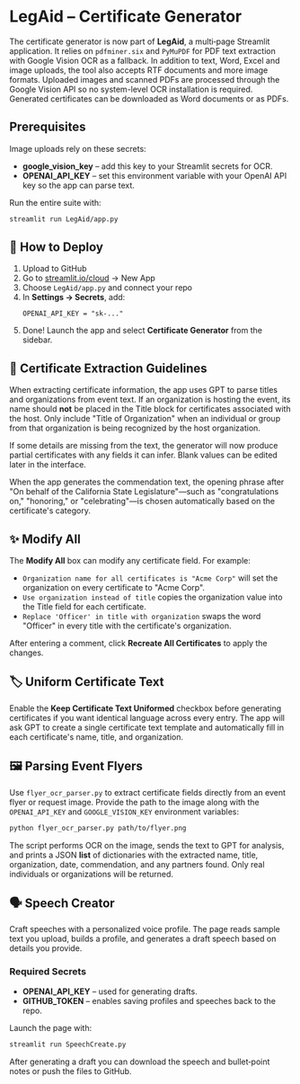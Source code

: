 # LegAid – Certificate Generator

The certificate generator is now part of **LegAid**, a multi‑page Streamlit application.
It relies on `pdfminer.six` and `PyMuPDF` for PDF text extraction with Google Vision OCR as a fallback. In addition to text, Word, Excel and image uploads, the tool also accepts RTF documents and more image formats.
Uploaded images and scanned PDFs are processed through the Google Vision API so no system-level OCR installation is required. Generated certificates can be downloaded as Word documents or as PDFs.

## Prerequisites

Image uploads rely on these secrets:

- **google_vision_key** – add this key to your Streamlit secrets for OCR.
- **OPENAI_API_KEY** – set this environment variable with your OpenAI API key so the app can parse text.

Run the entire suite with:

```bash
streamlit run LegAid/app.py
```

## 🚀 How to Deploy

1. Upload to GitHub
2. Go to [streamlit.io/cloud](https://streamlit.io/cloud) → New App
3. Choose `LegAid/app.py` and connect your repo
4. In **Settings → Secrets**, add:
   ```
   OPENAI_API_KEY = "sk-..."
   ```
5. Done! Launch the app and select **Certificate Generator** from the sidebar.

## 📝 Certificate Extraction Guidelines

When extracting certificate information, the app uses GPT to parse titles and organizations from event text. If an organization is hosting the event, its name should **not** be placed in the Title block for certificates associated with the host. Only include "Title of Organization" when an individual or group from that organization is being recognized by the host organization.

If some details are missing from the text, the generator will now produce partial certificates with any fields it can infer. Blank values can be edited later in the interface.

When the app generates the commendation text, the opening phrase after "On behalf of the California State Legislature"—such as "congratulations on," "honoring," or "celebrating"—is chosen automatically based on the certificate's category.

## ✨ Modify All

The **Modify All** box can modify any certificate field. For example:

- `Organization name for all certificates is "Acme Corp"` will set the organization on every certificate to "Acme Corp".
- `Use organization instead of title` copies the organization value into the Title field for each certificate.
- `Replace 'Officer' in title with organization` swaps the word "Officer" in every title with the certificate's organization.

After entering a comment, click **Recreate All Certificates** to apply the changes.

## 🏷️ Uniform Certificate Text

Enable the **Keep Certificate Text Uniformed** checkbox before generating certificates if you want identical language across every entry. The app will ask GPT to create a single certificate text template and automatically fill in each certificate's name, title, and organization.

## 🖼️ Parsing Event Flyers

Use `flyer_ocr_parser.py` to extract certificate fields directly from an event flyer or request image. Provide the path to the image along with the `OPENAI_API_KEY` and `GOOGLE_VISION_KEY` environment variables:

```bash
python flyer_ocr_parser.py path/to/flyer.png
```

The script performs OCR on the image, sends the text to GPT for analysis, and prints a JSON **list** of dictionaries with the extracted name, title, organization, date, commendation, and any partners found. Only real individuals or organizations will be returned.

## 🗣️ Speech Creator

Craft speeches with a personalized voice profile. The page reads sample text you upload, builds a profile, and generates a draft speech based on details you provide.

### Required Secrets

- **OPENAI_API_KEY** – used for generating drafts.
- **GITHUB_TOKEN** – enables saving profiles and speeches back to the repo.

Launch the page with:

```bash
streamlit run SpeechCreate.py
```

After generating a draft you can download the speech and bullet‑point notes or push the files to GitHub.

